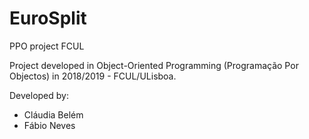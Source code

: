 # EuroSplit
PPO project FCUL

Project developed in Object-Oriented Programming (Programação Por Objectos) in 2018/2019 - FCUL/ULisboa.

Developed by:
- Cláudia Belém 
- Fábio Neves
